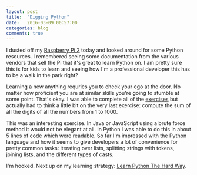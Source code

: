 ```yaml
---
layout: post
title:  "Digging Python"
date:   2016-03-09 00:57:00
categories: blog
comments: true
---
```


I dusted off my [Raspberry Pi 2](https://www.raspberrypi.org/products/raspberry-pi-2-model-b/) today and looked around for some Python resources.  I remembered seeing some documentation from the various vendors that sell the Pi that it's great to learn Python on.  I am pretty sure this is for kids to learn and seeing how I'm a professional developer this has to be a walk in the park right?

Learning a new anything requries you to check your ego at the door.  No matter how proficient you are at similar skills you're going to stumble at some point.  That's okay.  I was able to complete all of the [exercises](https://www.raspberrypi.org/learning/python-intro/) but actually had to think a little bit on the very last exercise: compute the sum of all the digits of all the numbers from 1 to 1000.

This was an interesting exercise.  In Java or JavaScript using a brute force method it would not be elegant at all.  In Python I was able to do this in about 5 lines of code which were readable.  So far I'm impressed with the Python language and how it seems to give developers a lot of convenience for pretty common tasks: iterating over lists, splitting strings with tokens, joining lists, and the different types of casts.

I'm hooked.  Next up on my learning strategy: [Learn Python The Hard Way](http://learnpythonthehardway.org/book).
